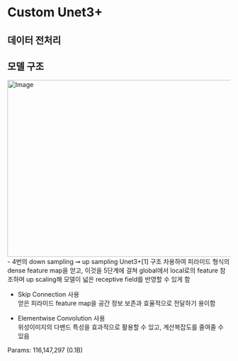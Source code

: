 # Custom Unet3+
## 데이터 전처리
## 모델 구조
<div class="pull-left">
   <img width="600" height="400" alt="Image" src="https://github.com/user-attachments/assets/f667f3b0-6b20-4d91-9ee8-901f6e90f866" />
</div>
<div class="pull-right">
    - 4번의 down sampling ➞ up sampling  
   Unet3+[1] 구조 차용하여 피라미드 형식의 dense feature map을 얻고, 이것을 5단계에 걸쳐 global에서 local로의 feature 참조하며 up scaling해 모델이 넓은 receptive field를 반영할 수 있게 함

- Skip Connection 사용  
   얻은 피라미드 feature map을 공간 정보 보존과 효율적으로 전달하기 용이함

- Elementwise Convolution 사용  
   위성이미지의 다밴드 특성을 효과적으로 활용할 수 있고, 계산복잡도를 줄여줄 수 있음
      
 Params: 116,147,297 (0.1B)  
</div>

